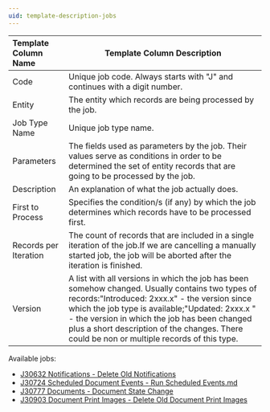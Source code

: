 ```yaml
---
uid: template-description-jobs
---
```


| **Template Column Name** | **Template Column Description**                              |
| :----------------------- | ------------------------------------------------------------ |
| Code                     | Unique job code. Always starts with "J" and continues with a digit number. |
| Entity                   | The entity which records are being processed by the job.     |
| Job Type Name            | Unique job type name.                                        |
| Parameters               | The fields used as parameters by the job. Their values serve as conditions in order to be determined the set of entity records that are going to be processed by the job. |
| Description              | An explanation of what the job actually does.                |
| First to Process         | Specifies the condition/s (if any) by which the job determines which records have to be processed first. |
| Records per Iteration    | The count of records that are included in a single iteration of the job.If we are cancelling a manually started job, the job will be aborted after the iteration is finished. |
| Version                  | A list with all versions in which the job has been somehow changed. Usually contains two types of records:"Introduced: 2xxx.x" - the version since which the job type is available;"Updated: 2xxx.x " - the version in which the job has been changed plus a short description of the changes. There could be non or multiple records of this type. |


Available jobs:

- [J30632 Notifications - Delete Old Notifications](xref:jobs-J30632)
- [J30724 Scheduled Document Events - Run Scheduled Events.md](xref:jobs-J30724)
- [J30777 Documents - Document State Change](xref:jobs-J30777)
- [J30903 Document Print Images - Delete Old Document Print Images](xref:jobs-J30903)
